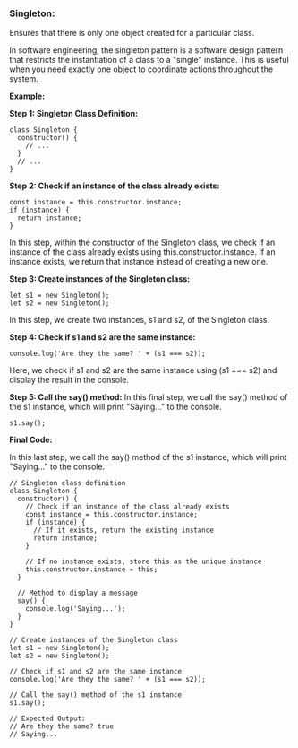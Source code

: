 ### Singleton:

Ensures that there is only one object created for a particular class.

In software engineering, the singleton pattern is a software design pattern that restricts the instantiation of a class to a "single" instance. This is useful when you need exactly one object to coordinate actions throughout the system.

**Example:**

**Step 1: Singleton Class Definition:**

```
class Singleton {
  constructor() {
    // ...
  }
  // ...
}
```

**Step 2: Check if an instance of the class already exists:**

```
const instance = this.constructor.instance;
if (instance) {
  return instance;
}
```

In this step, within the constructor of the Singleton class, we check if an instance of the class already exists using this.constructor.instance. If an instance exists, we return that instance instead of creating a new one.

**Step 3: Create instances of the Singleton class:**

```
let s1 = new Singleton();
let s2 = new Singleton();
```

In this step, we create two instances, s1 and s2, of the Singleton class.

**Step 4: Check if s1 and s2 are the same instance:**

```
console.log('Are they the same? ' + (s1 === s2));
```

Here, we check if s1 and s2 are the same instance using (s1 === s2) and display the result in the console.

**Step 5: Call the say() method:** In this final step, we call the say() method of the s1 instance, which will print "Saying..." to the console.

```
s1.say();
```

**Final Code:**

In this last step, we call the say() method of the s1 instance, which will print "Saying..." to the console.

```
// Singleton class definition
class Singleton {
  constructor() {
    // Check if an instance of the class already exists
    const instance = this.constructor.instance;
    if (instance) {
      // If it exists, return the existing instance
      return instance;
    }

    // If no instance exists, store this as the unique instance
    this.constructor.instance = this;
  }

  // Method to display a message
  say() {
    console.log('Saying...');
  }
}

// Create instances of the Singleton class
let s1 = new Singleton();
let s2 = new Singleton();

// Check if s1 and s2 are the same instance
console.log('Are they the same? ' + (s1 === s2));

// Call the say() method of the s1 instance
s1.say();

// Expected Output:
// Are they the same? true
// Saying...
```
